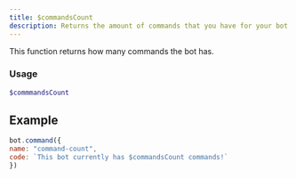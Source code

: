 ```yaml
---
title: $commandsCount
description: Returns the amount of commands that you have for your bot
---
```


This function returns how many commands the bot has.

### Usage
```php
$commmandsCount
```

## Example

```javascript
bot.command({
name: "command-count",
code: `This bot currently has $commandsCount commands!`
})
```

